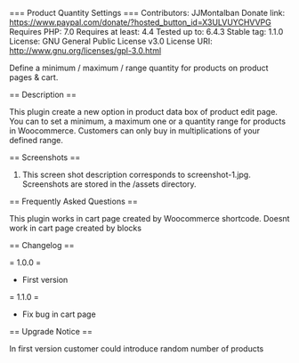 === Product Quantity Settings  ===
Contributors: JJMontalban
Donate link: https://www.paypal.com/donate/?hosted_button_id=X3ULVUYCHVVPG
Requires PHP: 7.0
Requires at least: 4.4
Tested up to: 6.4.3
Stable tag: 1.1.0
License: GNU General Public License v3.0
License URI: http://www.gnu.org/licenses/gpl-3.0.html

Define a minimum / maximum / range quantity for products on product pages & cart.

== Description ==

This plugin create a new option in product data box of product edit page. 
You can to set a minimum, a maximum one or a quantity range for products in Woocommerce. Customers can only buy in multiplications of your defined range.


== Screenshots ==

1. This screen shot description corresponds to screenshot-1.jpg. Screenshots are stored in the /assets directory.

== Frequently Asked Questions ==

This plugin works in cart page created by Woocommerce shortcode. Doesnt work in cart page created by blocks

== Changelog ==

= 1.0.0 =

* First version

= 1.1.0 =

* Fix bug in cart page

== Upgrade Notice ==

In first version customer could introduce random number of products
